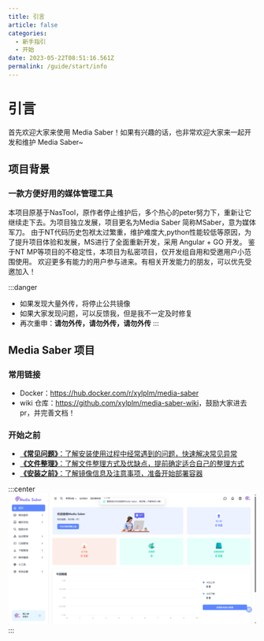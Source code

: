 ```yaml
---
title: 引言
article: false
categories: 
  - 新手指引
  - 开始
date: 2023-05-22T08:51:16.561Z
permalink: /guide/start/info
---
```


# 引言

首先欢迎大家来使用 Media Saber！如果有兴趣的话，也非常欢迎大家来一起开发和维护 Media Saber~

## 项目背景

### 一款方便好用的媒体管理工具
本项目原基于NasTool，原作者停止维护后，多个热心的peter努力下，重新让它继续走下去。为项目独立发展，项目更名为Media Saber 简称MSaber，意为媒体军刀。
由于NT代码历史包袱太过繁重，维护难度大,python性能较低等原因，为了提升项目体验和发展，MS进行了全面重新开发，采用 Angular + GO 开发。
鉴于NT MP等项目的不稳定性，本项目为私密项目，仅开发组自用和受邀用户小范围使用。
欢迎更多有能力的用户参与进来。有相关开发能力的朋友，可以优先受邀加入！

:::danger
- 如果发现大量外传，将停止公共镜像
- 如果大家发现问题，可以反馈我，但是我不一定及时修复
- 再次重申：**请勿外传，请勿外传，请勿外传**
:::

## Media Saber 项目

### 常用链接

- Docker：<https://hub.docker.com/r/xylplm/media-saber>
- wiki 仓库：<https://github.com/xylplm/media-saber-wiki>，鼓励大家进去 pr，并完善文档！

### 开始之前

- [**《常见问题》**：了解安装使用过程中经常遇到的问题，快速解决常见异常](/guide/start/problem/)
- [**《文件整理》**：了解文件整理方式及优缺点，提前确定适合自己的整理方式](/docs/other/glossary/#转移方式)
- [**《安装之前》**：了解镜像信息及注意事项，准备开始部署容器](/guide/install/start/)

:::center
![media_saber_screenshot.jpg](./images/media_saber_screenshot.png)
:::


